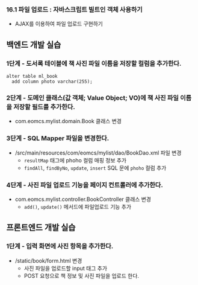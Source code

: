 ### 16.1 파일 업로드 : 자바스크립트 빌트인 객체 사용하기

- AJAX를 이용하여 파일 업로드 구현하기

## 백엔드 개발 실습

### 1단계 - 도서록 테이블에 책 사진 파일 이름을 저장할 컬럼을 추가한다.

```
alter table ml_book
  add column photo varchar(255);
```

### 2단계 - 도메인 클래스(값 객체; Value Object; VO)에 책 사진 파일 이름을 저장할 필드를 추가한다.

- com.eomcs.mylist.domain.Book 클래스 변경


### 3단계 - SQL Mapper 파일을 변경한다.

- /src/main/resources/com/eomcs/mylist/dao/BookDao.xml 파일 변경
  - `resultMap` 태그에 phoho 컬럼 매핑 정보 추가
  - `findAll`, `findByNo`, `update`, `insert` SQL 문에 `phoho` 컬럼 추가

### 4단계 - 사진 파일 업로드 기능을 페이지 컨트롤러에 추가한다.

- com.eomcs.mylist.controller.BookController 클래스 변경
  - `add()`, `update()` 메서드에 파일업로드 기능 추가



## 프론트엔드 개발 실습

### 1단계 - 입력 화면에 사진 항목을 추가한다.

- /static/book/form.html 변경
  - 사진 파일을 업로드할 input 태그 추가
  - POST 요청으로 책 정보 및 사진 파일을 업로드 한다.

#
